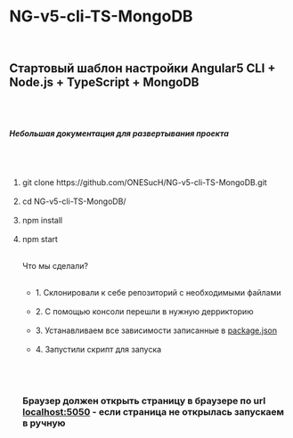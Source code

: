 # NG-v5-cli-TS-MongoDB<br><br>

<h2>Стартовый шаблон настройки Angular5 CLI + Node.js + TypeScript + MongoDB</h2><br><br>

<h5>Небольшая документация для развертывания проекта</h5><br><br>

<ol>
<li>git clone https://github.com/ONESucH/NG-v5-cli-TS-MongoDB.git</li><br>
<li>cd NG-v5-cli-TS-MongoDB/</li><br>
<li>npm install</li><br>
<li>npm start</li><br>

Что мы сделали?<br><br>

<ul>
<li>1. Склонировали к себе репозиторий с необходимыми файлами</li><br>
<li>2. С помощью консоли перешли в нужную деррикторию</li><br>
<li>3. Устанавливаем все зависимости записанные в <a href="">package.json</a></li><br>
<li>4. Запустили скрипт для запуска</li><br>
</ul><br><br>

<h3>Браузер должен открыть страницу в браузере по url <a href="">localhost:5050</a> - если страница не открылась запускаем в ручную</h3>
